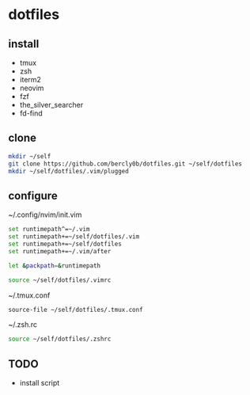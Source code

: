 # dotfiles

## install
- tmux
- zsh
- iterm2
- neovim
- fzf
- the_silver_searcher
- fd-find

## clone
```bash
mkdir ~/self
git clone https://github.com/bercly0b/dotfiles.git ~/self/dotfiles
mkdir ~/self/dotfiles/.vim/plugged
```

## configure
~/.config/nvim/init.vim
```bash
set runtimepath^=~/.vim
set runtimepath+=~/self/dotfiles/.vim
set runtimepath+=~/self/dotfiles
set runtimepath+=~/.vim/after

let &packpath=&runtimepath

source ~/self/dotfiles/.vimrc
```

~/.tmux.conf
```bash
source-file ~/self/dotfiles/.tmux.conf
```

~/.zsh.rc
```bash
source ~/self/dotfiles/.zshrc
```

## TODO
- install script
